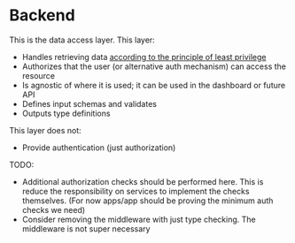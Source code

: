 # Backend

This is the data access layer. This layer:

- Handles retrieving data [according to the principle of least privilege](https://en.wikipedia.org/wiki/Principle_of_least_privilege)
- Authorizes that the user (or alternative auth mechanism) can access the resource
- Is agnostic of where it is used; it can be used in the dashboard or future API
- Defines input schemas and validates
- Outputs type definitions

This layer does not:

- Provide authentication (just authorization)

TODO:

- Additional authorization checks should be performed here. This is reduce the
  responsibility on services to implement the checks themselves. (For now
  apps/app should be proving the minimum auth checks we need)
- Consider removing the middleware with just type checking. The middleware is
  not super necessary
